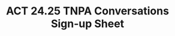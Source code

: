 ---
title: ACT 24.25 TNPA Conversations Sign-up Sheet
redirect_to: https://docs.google.com/spreadsheets/d/120vmCsTxyTvzpaTbX91polBcO2OrDX1OWp8chn5ZJUA/edit
redirect_from: 
  - /ACT2425TNPAConversations
  - /act2425tnpaconversations
---